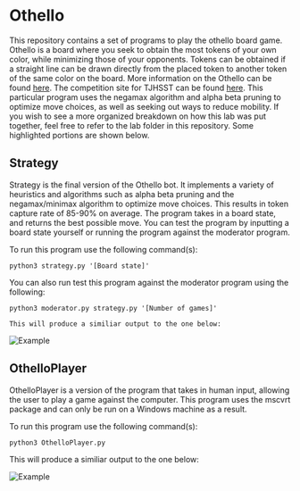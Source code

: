 # Othello

This repository contains a set of programs to play the othello board game.  Othello is a board where you seek to obtain the most tokens of your own color, while minimizing those of your opponents.  Tokens can be obtained if a straight line can be drawn directly from the placed token to another token of the same color on the board.  More information on the Othello can be found [here](https://en.wikipedia.org/wiki/Reversi).  The competition site for TJHSST can be found [here](https://othello.tjhsst.edu/play).  This particular program uses the negamax algorithm and alpha beta pruning to optimize move choices, as well as seeking out ways to reduce mobility.  If you wish to see a more organized breakdown on how this lab was put together, feel free to refer to the lab folder in this repository.  Some highlighted portions are shown below.  

## Strategy

  Strategy is the final version of the Othello bot.  It implements a variety of heuristics and algorithms such as alpha beta pruning and the negamax/minimax algorithm to optimize move choices.  This results in token capture rate of 85-90% on average.  The program takes in a board state, and returns the best possible move.  You can test the program by inputting a board state yourself or running the program against the moderator program.  

  To run this program use the following command(s):
  
    python3 strategy.py '[Board state]'

  You can also run test this program against the moderator program using the following:
    
    python3 moderator.py strategy.py '[Number of games]'

    This will produce a similiar output to the one below:
    
  ![Example](https://raw.githubusercontent.com/z-ng/Artificial_Intelligence/main/Othello/example.gif)	


## OthelloPlayer

  OthelloPlayer is a version of the program that takes in human input, allowing the user to play a game against the computer.  This program uses the mscvrt package and can only be run on a Windows machine as a   result.

  To run this program use the following command(s):

    python3 OthelloPlayer.py

  This will produce a similiar output to the one below:
    
  ![Example](https://raw.githubusercontent.com/z-ng/Artificial_Intelligence/main/Othello/Labs/player.gif)	
